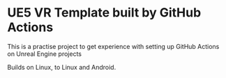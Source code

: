# UE5 VR Template built by GitHub Actions

This is a practise project to get experience with
setting up GitHub Actions on Unreal Engine projects

Builds on Linux, to Linux and Android.
